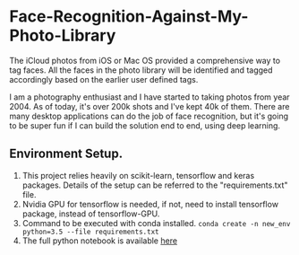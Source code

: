 # Face-Recognition-Against-My-Photo-Library
The iCloud photos from iOS or Mac OS provided a comprehensive way to tag faces. All the faces in the photo library will be identified and tagged accordingly based on the earlier user defined tags.

I am a photography enthusiast and I have started to taking photos from year 2004. As of today, it's over 200k shots and I've kept 40k of them. There are many desktop applications can do the job of face recognition, but it's going to be super fun if I can build the solution end to end, using deep learning.

## Environment Setup.
1. This project relies heavily on scikit-learn, tensorflow and keras packages. Details of the setup can be referred to the "requirements.txt" file.
2. Nvidia GPU for tensorflow is needed, if not, need to install tensorflow package, instead of tensorflow-GPU.
3. Command to be executed with conda installed.
	`conda create -n new_env python=3.5 --file requirements.txt`
4. The full python notebook is available [here](facial_recognition_family_members.ipynb)